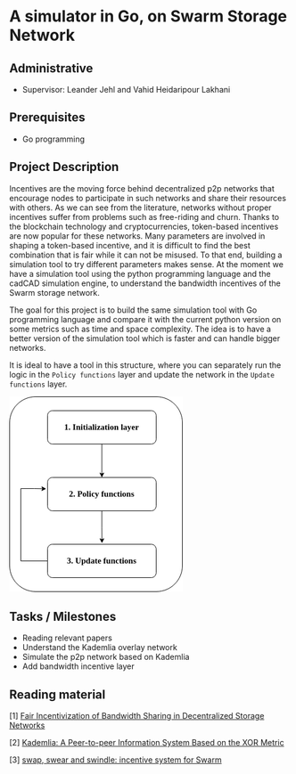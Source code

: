 # A simulator in Go, on Swarm Storage Network

## Administrative

- Supervisor: Leander Jehl and Vahid Heidaripour Lakhani

## Prerequisites

- Go programming

## Project Description

Incentives are the moving force behind decentralized p2p networks that encourage nodes to participate in such networks and share their resources with others. As we can see from the literature, networks without proper incentives suffer from problems such as free-riding and churn. Thanks to the blockchain technology and cryptocurrencies, token-based incentives are now popular for these networks. Many parameters are involved in shaping a token-based incentive, and it is difficult to find the best combination that is fair while it can not be misused. To that end, building a simulation tool to try different parameters makes sense.
At the moment we have a simulation tool using the python programming language and the cadCAD simulation engine, to understand the bandwidth incentives of the Swarm storage network.

The goal for this project is to build the same simulation tool with Go programming language and compare it with the current python version on some metrics such as time and space complexity. The idea is to have a better version of the simulation tool which is faster and can handle bigger networks.

It is ideal to have a tool in this structure, where you can separately run the logic in the `Policy functions` layer and update the network in the `Update functions` layer.

![structure](./images/simulator-structure.png)

## Tasks / Milestones

- Reading relevant papers
- Understand the Kademlia overlay network
- Simulate the p2p network based on Kademlia
- Add bandwidth incentive layer

## Reading material

[1] [Fair Incentivization of Bandwidth Sharing in 
Decentralized Storage Networks](https://arxiv.org/pdf/2208.07067.pdf)

[2] [Kademlia: A Peer-to-peer Information System Based on the XOR Metric](https://pdos.csail.mit.edu/~petar/papers/maymounkov-kademlia-lncs.pdf)

[3] [swap, swear and swindle: incentive system for Swarm](https://ethersphere.github.io/swarm-home/ethersphere/orange-papers/1/sw%5E3.pdf)